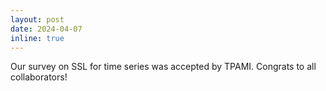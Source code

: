 ```yaml
---
layout: post
date: 2024-04-07
inline: true
---
```

Our survey on SSL for time series was accepted by TPAMI. Congrats to all collaborators!